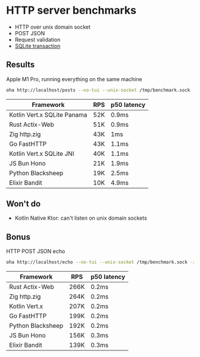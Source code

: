 # HTTP server benchmarks

- HTTP over unix domain socket
- POST JSON
- Request validation
- [SQLite transaction](db/migrations/001_init.up.sql)

## Results

Apple M1 Pro, running everything on the same machine

```sh
oha http://localhost/posts --no-tui --unix-socket /tmp/benchmark.sock -z 10s -m POST -T 'application/json' -d '{ "content": "oha benchmark", "email": "oha@gmail.com" }'
```

| Framework                   | RPS | p50 latency |
| --------------------------- | --- | ----------- |
| Kotlin Vert.x SQLite Panama | 52K | 0.9ms       |
| Rust Actix-Web              | 51K | 0.9ms       |
| Zig http.zig                | 43K | 1ms         |
| Go FastHTTP                 | 43K | 1.1ms       |
| Kotlin Vert.x SQLite JNI    | 40K | 1.1ms       |
| JS Bun Hono                 | 21K | 1.9ms       |
| Python Blacksheep           | 19K | 2.5ms       |
| Elixir Bandit               | 10K | 4.9ms       |

## Won't do

- Kotlin Native Ktor: can't listen on unix domain sockets

## Bonus

HTTP POST JSON echo

```sh
oha http://localhost/echo --no-tui --unix-socket /tmp/benchmark.sock -z 10s -m POST -T 'application/json' -d '{ "content": "oha benchmark", "email": "foo@gmail.com" }'
```

| Framework         | RPS  | p50 latency |
| ----------------- | ---- | ----------- |
| Rust Actix-Web    | 266K | 0.2ms       |
| Zig http.zig      | 264K | 0.2ms       |
| Kotlin Vert.x     | 207K | 0.2ms       |
| Go FastHTTP       | 199K | 0.2ms       |
| Python Blacksheep | 192K | 0.2ms       |
| JS Bun Hono       | 156K | 0.3ms       |
| Elixir Bandit     | 139K | 0.3ms       |
